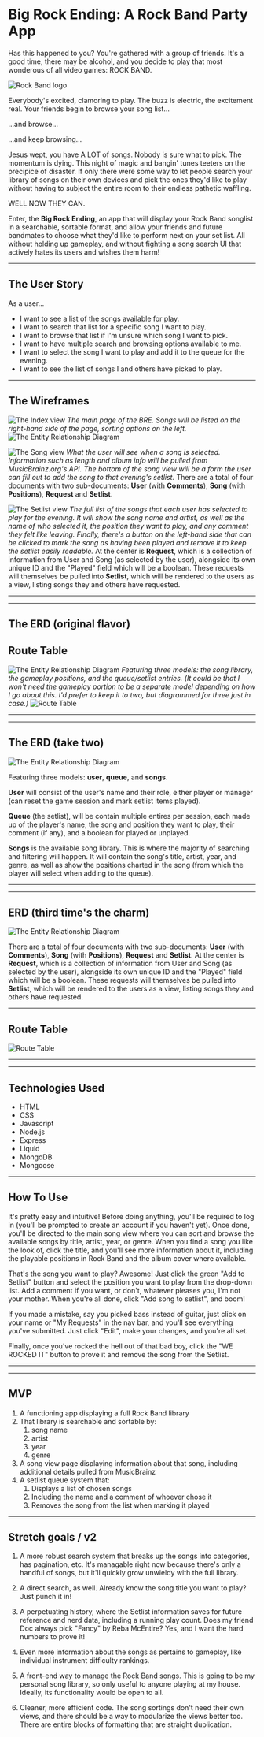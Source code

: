 # Big Rock Ending: A Rock Band Party App

Has this happened to you? You're gathered with a group of friends. It's a good time, there may be alcohol, and you decide to play that most wonderous of all video games: ROCK BAND.

![Rock Band logo](images/rb-logo.png)

Everybody's excited, clamoring to play. The buzz is electric, the excitement real. Your friends begin to browse your song list...

...and browse...

...and keep browsing...

Jesus wept, you have A LOT of songs. Nobody is sure what to pick. The momentum is dying. This night of magic and bangin' tunes teeters on the precipice of disaster. If only there were some way to let people search your library of songs on their own devices and pick the ones they'd like to play without having to subject the entire room to their endless pathetic waffling.

WELL NOW THEY CAN.

Enter, the **Big Rock Ending**, an app that will display your Rock Band songlist in a searchable, sortable format, and allow your friends and future bandmates to choose what they'd like to perform next on your set list. All without holding up gameplay, and without fighting a song search UI that actively hates its users and wishes them harm!

---

## The User Story
As a user...
- I want to see a list of the songs available for play.
- I want to search that list for a specific song I want to play.
- I want to browse that list if I'm unsure which song I want to pick.
- I want to have multiple search and browsing options available to me.
- I want to select the song I want to play and add it to the queue for the evening.
- I want to see the list of songs I and others have picked to play.

---

## The Wireframes

![The Index view](images/wireframe1.jpg)
*The main page of the BRE. Songs will be listed on the right-hand side of the page, sorting options on the left.*
![The Entity Relationship Diagram](images/erd3.jpg)

![The Song view](images/wireframe2.jpg)
*What the user will see when a song is selected. Information such as length and album info will be pulled from MusicBrainz.org's API. The bottom of the song view will be a form the user can fill out to add the song to that evening's setlist.*
There are a total of four documents with two sub-documents: **User** (with **Comments**), **Song** (with **Positions**), **Request** and **Setlist**.

![The Setlist view](images/wireframe3.jpg)
*The full list of the songs that each user has selected to play for the evening. It will show the song name and artist, as well as the name of who selected it, the position they want to play, and any comment they felt like leaving. Finally, there's a button on the left-hand side that can be clicked to mark the song as having been played and remove it to keep the setlist easily readable.*
At the center is **Request**, which is a collection of information from User and Song (as selected by the user), alongside its own unique ID and the "Played" field which will be a boolean. These requests will themselves be pulled into **Setlist**, which will be rendered to the users as a view, listing songs they and others have requested.

---
---

## The ERD (original flavor)
## Route Table

![The Entity Relationship Diagram](images/erd.jpg)
*Featuring three models: the song library, the gameplay positions, and the queue/setlist entries. (It could be that I won't need the gameplay portion to be a separate model depending on how I go about this. I'd prefer to keep it to two, but diagrammed for three just in case.)*
![Route Table](images/route-table.png)

---
---

## The ERD (take two)

![The Entity Relationship Diagram](images/erd2.jpg)

Featuring three models: **user**, **queue**, and **songs**.

**User** will consist of the user's name and their role, either player or manager (can reset the game session and mark setlist items played).

**Queue** (the setlist), will be contain multiple entires per session, each made up of the player's name, the song and position they want to play, their comment (if any), and a boolean for played or unplayed.

**Songs** is the available song library. This is where the majority of searching and filtering will happen. It will contain the song's title, artist, year, and genre, as well as show the positions charted in the song (from which the player will select when adding to the queue).

---
---

## ERD (third time's the charm)

![The Entity Relationship Diagram](images/erd3.jpg)

There are a total of four documents with two sub-documents: **User** (with **Comments**), **Song** (with **Positions**), **Request** and **Setlist**. At the center is **Request**, which is a collection of information from User and Song (as selected by the user), alongside its own unique ID and the "Played" field which will be a boolean. These requests will themselves be pulled into **Setlist**, which will be rendered to the users as a view, listing songs they and others have requested.

---

## Route Table

![Route Table](images/route-table.png)

---
---

## Technologies Used
* HTML
* CSS
* Javascript
* Node.js
* Express
* Liquid
* MongoDB
* Mongoose

---

## How To Use
It's pretty easy and intuitive! Before doing anything, you'll be required to log in (you'll be prompted to create an account if you haven't yet). Once done, you'll be directed to the main song view where you can sort and browse the available songs by title, artist, year, or genre. When you find a song you like the look of, click the title, and you'll see more information about it, including the playable positions in Rock Band and the album cover where available.

That's the song you want to play? Awesome! Just click the green "Add to Setlist" button and select the position you want to play from the drop-down list. Add a comment if you want, or don't, whatever pleases you, I'm not your mother. When you're all done, click "Add song to setlist", and boom!

If you made a mistake, say you picked bass instead of guitar, just click on your name or "My Requests" in the nav bar, and you'll see everything you've submitted. Just click "Edit", make your changes, and you're all set.

Finally, once you've rocked the hell out of that bad boy, click the "WE ROCKED IT" button to prove it and remove the song from the Setlist.

---
---

## MVP

1. A functioning app displaying a full Rock Band library
2. That library is searchable and sortable by:
   1.  song name
   2.  artist
   3.  year
   4.  genre
3. A song view page displaying information about that song, including additional details pulled from MusicBrainz
4. A setlist queue system that:
   1. Displays a list of chosen songs
   2. Including the name and a comment of whoever chose it
   3. Removes the song from the list when marking it played

---

## Stretch goals / v2

1. A more robust search system that breaks up the songs into categories, has pagination, etc. It's managable right now because there's only a handful of songs, but it'll quickly grow unwieldy with the full library.

2. A direct search, as well. Already know the song title you want to play? Just punch it in!

3. A perpetuating history, where the Setlist information saves for future reference and nerd data, including a running play count. Does my friend Doc always pick "Fancy" by Reba McEntire? Yes, and I want the hard numbers to prove it!

4. Even more information about the songs as pertains to gameplay, like individual instrument difficulty rankings.

5. A front-end way to manage the Rock Band songs. This is going to be my personal song library, so only useful to anyone playing at my house. Ideally, its functionality would be open to all.

6. Cleaner, more efficient code. The song sortings don't need their own views, and there should be a way to modularize the views better too. There are entire blocks of formatting that are straight duplication.

